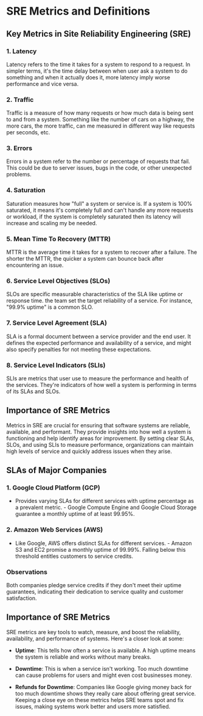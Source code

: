 
# SRE Metrics and Definitions

## Key Metrics in Site Reliability Engineering (SRE)

### 1. Latency
Latency refers to the time it takes for a system to respond to a request. In simpler terms, it's the time delay between when user ask a system to do something and when it actually does it, more latency imply worse performance and vice versa.

### 2. Traffic
Traffic is a measure of how many requests or how much data is being sent to and from a system. Something like the number of cars on a highway, the more cars, the more traffic, can me measured in different way like requests per seconds, etc.

### 3. Errors
Errors in a system refer to the number or percentage of requests that fail. This could be due to server issues, bugs in the code, or other unexpected problems.

### 4. Saturation
Saturation measures how "full" a system or service is. If a system is 100% saturated, it means it's completely full and can't handle any more requests or workload, if the system is completely saturated then its latency will increase and scaling my be needed.

### 5. Mean Time To Recovery (MTTR)
MTTR is the average time it takes for a system to recover after a failure. The shorter the MTTR, the quicker a system can bounce back after encountering an issue.

### 6. Service Level Objectives (SLOs)
SLOs are specific measurable characteristics of the SLA like uptime or response time. the team set the target reliability of a service. For instance, "99.9% uptime" is a common SLO.

### 7. Service Level Agreement (SLA)
SLA is a formal document between a service provider and the end user. It defines the expected performance and availability of a service, and might also specify penalties for not meeting these expectations.

### 8. Service Level Indicators (SLIs)
SLIs are metrics that user use to measure the performance and health of the services. They're indicators of how well a system is performing in terms of its SLAs and SLOs.

## Importance of SRE Metrics
Metrics in SRE are crucial for ensuring that software systems are reliable, available, and performant. They provide insights into how well a system is functioning and help identify areas for improvement. By setting clear SLAs, SLOs, and using SLIs to measure performance, organizations can maintain high levels of service and quickly address issues when they arise.



## SLAs of Major Companies  

### 1. **Google Cloud Platform (GCP)** 
 - Provides varying SLAs for different services with uptime percentage as a prevalent metric. - Google Compute Engine and Google Cloud Storage guarantee a monthly uptime of at least 99.95%. 

### 2. **Amazon Web Services (AWS)**  
- Like Google, AWS offers distinct SLAs for different services. - Amazon S3 and EC2 promise a monthly uptime of 99.99%. Falling below this threshold entitles customers to service credits.

### **Observations**
 Both companies pledge service credits if they don't meet their uptime guarantees, indicating their dedication to service quality and customer satisfaction. 

## Importance of SRE Metrics 
SRE metrics are key tools to watch, measure, and boost the reliability, availability, and performance of systems. Here's a closer look at some:

- **Uptime**: This tells how often a service is available. A high uptime means the system is reliable and works without many breaks.
  
- **Downtime**: This is when a service isn't working. Too much downtime can cause problems for users and might even cost businesses money.

- **Refunds for Downtime**: Companies like Google giving money back for too much downtime shows they really care about offering great service. Keeping a close eye on these metrics helps SRE teams spot and fix issues, making systems work better and users more satisfied.
